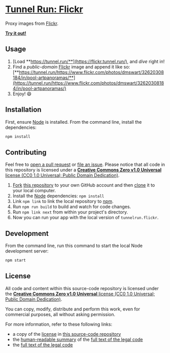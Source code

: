 # [Tunnel Run: Flickr](https://flickr.tunnel.run/)

Proxy images from [Flickr](https://flickr.com/).

**[Try it out!](https://flickr.tunnel.run/)**


## Usage

1. [Load **https://tunnel.run/**](https://flickr.tunnel.run/), and _dive_ right in!
2. Find a _public-domain_ [Flickr](https://flickr.com/) image and append it like so: [**https://tunnel.run/https://www.flickr.com/photos/dmswart/32620308184/in/pool-artpanoramas/**](https://tunnel.run/https://www.flickr.com/photos/dmswart/32620308184/in/pool-artpanoramas/)
3. Enjoy! :smile:


## Installation

First, ensure [Node](https://nodejs.org/en/download/) is installed. From the command line, install the dependencies:

```sh
npm install
```


## Contributing

Feel free to [open a pull request](https://github.com/tunnelrun/flickr/pulls) or [file an issue](https://github.com/tunnelrun/flickr/issues/new). Please notice that all code in this repository is licensed under a [**Creative Commons Zero v1.0 Universal** license (CC0 1.0 Universal; Public Domain Dedication)](LICENSE.md).

1. [Fork](https://help.github.com/articles/fork-a-repo/) [this repository](https://github.com/tunnelrun/flickr/fork) to your own GitHub account and then [clone](https://help.github.com/articles/cloning-a-repository/) it to your local computer.
2. Install the [Node](https://nodejs.org/en/download/) dependencies: `npm install`
3. Link `npm link` to link the local repository to [npm](https://www.npmjs.com/).
4. Run `npm run build` to build and watch for code changes.
5. Run `npm link next` from within your project's directory.
6. Now you can run your app with the local version of `tunnelrun.flickr`.


## Development

From the command line, run this command to start the local Node development server:

```sh
npm start
```


## License

All code and content within this source-code repository is licensed under the [**Creative Commons Zero v1.0 Universal** license (CC0 1.0 Universal; Public Domain Dedication)](LICENSE.md).

You can copy, modify, distribute and perform this work, even for commercial purposes, all without asking permission.

For more information, refer to these following links:

* a copy of the [license](LICENSE.md) in [this source-code repository](https://github.com/tunnelrun/flickr)
* the [human-readable summary](https://creativecommons.org/publicdomain/zero/1.0/) of the [full text of the legal code](https://creativecommons.org/publicdomain/zero/1.0/legalcode)
* the [full text of the legal code](https://creativecommons.org/publicdomain/zero/1.0/legalcode)
